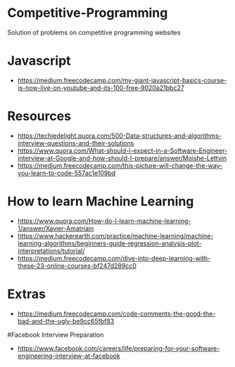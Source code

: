 # Competitive-Programming
Solution of problems on competitive programming websites

# Javascript
- https://medium.freecodecamp.com/my-giant-javascript-basics-course-is-now-live-on-youtube-and-its-100-free-9020a21bbc27

# Resources
- https://techiedelight.quora.com/500-Data-structures-and-algorithms-interview-questions-and-their-solutions
- https://www.quora.com/What-should-I-expect-in-a-Software-Engineer-interview-at-Google-and-how-should-I-prepare/answer/Moishe-Lettvin
- https://medium.freecodecamp.com/this-picture-will-change-the-way-you-learn-to-code-557ac1e109bd

# How to learn Machine Learning
- https://www.quora.com/How-do-I-learn-machine-learning-1/answer/Xavier-Amatriain
- https://www.hackerearth.com/practice/machine-learning/machine-learning-algorithms/beginners-guide-regression-analysis-plot-interpretations/tutorial/
- https://medium.freecodecamp.com/dive-into-deep-learning-with-these-23-online-courses-bf247d289cc0

# Extras
- https://medium.freecodecamp.com/code-comments-the-good-the-bad-and-the-ugly-be9cc65fbf83

#Facebook Interview Preparation
- https://www.facebook.com/careers/life/preparing-for-your-software-engineering-interview-at-facebook
